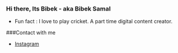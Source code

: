 ### Hi there, Its Bibek - aka Bibek Samal




 - Fun fact : I love to play cricket. A part time digital content creator.


###Contact with me 

  - [Instagram](https://www.instagram.com/the_quasi_guy/)
